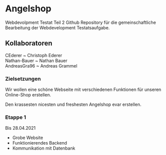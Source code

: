 # Angelshop
 Webdevolpment Testat Teil 2
 Github Repository für die gemeinschaftliche Bearbeitung der Webdevelopment Testatsaufgabe.

## Kollaboratoren
 CEderer ~ Christoph Ederer <br>
 Nathan-Bauer ~ Nathan Bauer <br>
 AndreasGra96 ~ Andreas Grammel <br>


### Zielsetzungen
 Wir wollen eine schöne Webseite mit verschiedenen Funktionen für unseren Online-Shop erstellen.
 
 Den krassesten nicesten und freshesten Angelshop evar erstellen.

### Etappe 1

Bis 28.04.2021

- Grobe Website
- Funktionierendes Backend
- Kommunikation mit Datenbank
